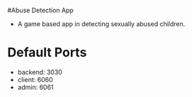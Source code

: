 #Abuse Detection App
- A game based app in detecting sexually abused children.

# Default Ports
- backend: 3030
- client: 6060
- admin: 6061
